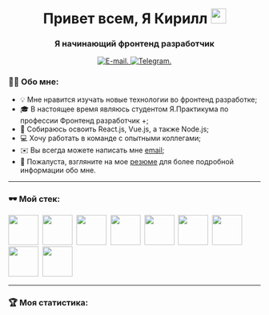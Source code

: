 <div id="header" align="center">
    <h1>Привет всем, Я Кирилл <img src="https://github.com/blackcater/blackcater/raw/main/images/Hi.gif" height="30"/></h1>
    <h3>Я начинающий фронтенд разработчик</h3>
</div>

<div id="socials" align="center">
  <a href="mailto:kirill.begey@mail.ru" target="_blank">
    <img src="https://img.shields.io/badge/Email-blue?style=for-the-badge&logo=gmail&logoColor=white" alt="E-mail." />
  </a>
  <a href="https://t.me/Kirill1389/" target="_blank" rel="noopener noreferrer">
    <img src="https://img.shields.io/badge/Telegram-2CA5E0?style=for-the-badge&logo=telegram&logoColor=white" alt="Telegram." />
  </a>
</div>

### 👨‍💻 Обо мне:
- 💡 Мне нравится изучать новые технологии во фронтенд разработке;
- 🎓 В настоящее время являюсь студентом Я.Практикума по профессии Фронтенд разработчик +;
- 📖 Собираюсь освоить React.js, Vue.js, а также Node.js;
- 💻 Хочу работать в команде с опытными коллегами;
- ✉️ Вы всегда можете написать мне [email](mailto:kirill.begey@mail.ru);
- 📄 Пожалуста, взгляните на мое [резюме](https://drive.google.com/file/d/1_oMp0HXVbmwCvnfoVY6IWFZE0v6N-AIj/view?usp=sharing) для более подробной информации обо мне.
___


### 🕶️ Мой стек:
<img src="https://cdn.jsdelivr.net/gh/devicons/devicon/icons/html5/html5-original-wordmark.svg" width="60" height="60"/>&nbsp;
<img src="https://cdn.jsdelivr.net/gh/devicons/devicon/icons/css3/css3-original-wordmark.svg" width="60" height="60"/>&nbsp;
<img src="https://cdn.jsdelivr.net/gh/devicons/devicon/icons/javascript/javascript-original.svg" width="60" height="60"/>&nbsp;
<img src="https://cdn.jsdelivr.net/gh/devicons/devicon/icons/react/react-original-wordmark.svg" width="60" height="60"/>&nbsp;
<img src="https://cdn.jsdelivr.net/gh/devicons/devicon/icons/typescript/typescript-original.svg" width="60" height="60"/>&nbsp;
<img src="https://cdn.jsdelivr.net/gh/devicons/devicon/icons/git/git-plain.svg" width="60" height="60"/>&nbsp;
<img src="https://cdn.jsdelivr.net/gh/devicons/devicon/icons/github/github-original-wordmark.svg" width="60" height="60"/>&nbsp;
<img src="https://cdn.jsdelivr.net/gh/devicons/devicon/icons/webpack/webpack-original.svg" width="60" height="60"/>&nbsp;
<img src="https://cdn.jsdelivr.net/gh/devicons/devicon/icons/vscode/vscode-original-wordmark.svg" width="60" height="60"/>&nbsp;
___

### 🏆 Моя статистика:
<div id="stat" align="center">
    <img src="https://github-profile-summary-cards.vercel.app/api/cards/profile-details?username=Kirill-Begej&theme=github_dark" alt=""/>
    <img src="https://github-profile-summary-cards.vercel.app/api/cards/most-commit-language?username=Kirill-Begej&theme=github_dark" alt=""/>
     <img src="https://github-profile-summary-cards.vercel.app/api/cards/stats?username=Kirill-Begej&theme=github_dark" alt=""/>
</div>
